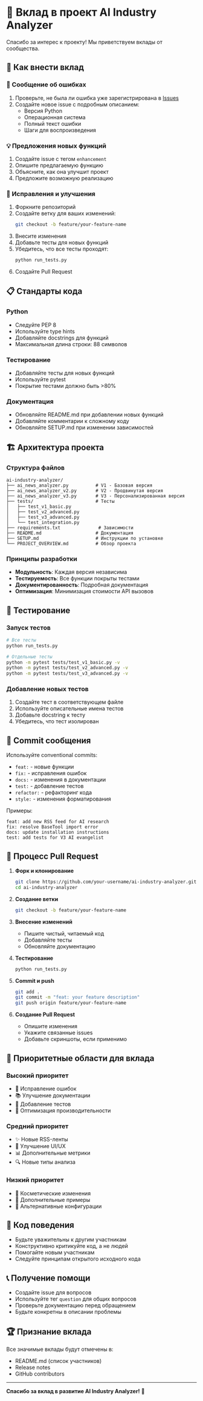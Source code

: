 # 🤝 Вклад в проект AI Industry Analyzer

Спасибо за интерес к проекту! Мы приветствуем вклады от сообщества.

## 🎯 Как внести вклад

### 🐛 Сообщение об ошибках

1. Проверьте, не была ли ошибка уже зарегистрирована в [Issues](https://github.com/ergon73/ai-industry-analyzer/issues)
2. Создайте новое issue с подробным описанием:
   - Версия Python
   - Операционная система
   - Полный текст ошибки
   - Шаги для воспроизведения

### 💡 Предложения новых функций

1. Создайте issue с тегом `enhancement`
2. Опишите предлагаемую функцию
3. Объясните, как она улучшит проект
4. Предложите возможную реализацию

### 🔧 Исправления и улучшения

1. Форкните репозиторий
2. Создайте ветку для ваших изменений:
   ```bash
   git checkout -b feature/your-feature-name
   ```
3. Внесите изменения
4. Добавьте тесты для новых функций
5. Убедитесь, что все тесты проходят:
   ```bash
   python run_tests.py
   ```
6. Создайте Pull Request

## 📋 Стандарты кода

### Python
- Следуйте PEP 8
- Используйте type hints
- Добавляйте docstrings для функций
- Максимальная длина строки: 88 символов

### Тестирование
- Добавляйте тесты для новых функций
- Используйте pytest
- Покрытие тестами должно быть >80%

### Документация
- Обновляйте README.md при добавлении новых функций
- Добавляйте комментарии к сложному коду
- Обновляйте SETUP.md при изменении зависимостей

## 🏗️ Архитектура проекта

### Структура файлов
```
ai-industry-analyzer/
├── ai_news_analyzer.py          # V1 - Базовая версия
├── ai_news_analyzer_v2.py       # V2 - Продвинутая версия
├── ai_news_analyzer_v3.py       # V3 - Персонализированная версия
├── tests/                       # Тесты
│   ├── test_v1_basic.py
│   ├── test_v2_advanced.py
│   ├── test_v3_advanced.py
│   └── test_integration.py
├── requirements.txt              # Зависимости
├── README.md                    # Документация
├── SETUP.md                     # Инструкции по установке
└── PROJECT_OVERVIEW.md          # Обзор проекта
```

### Принципы разработки
- **Модульность**: Каждая версия независима
- **Тестируемость**: Все функции покрыты тестами
- **Документированность**: Подробная документация
- **Оптимизация**: Минимизация стоимости API вызовов

## 🧪 Тестирование

### Запуск тестов
```bash
# Все тесты
python run_tests.py

# Отдельные тесты
python -m pytest tests/test_v1_basic.py -v
python -m pytest tests/test_v2_advanced.py -v
python -m pytest tests/test_v3_advanced.py -v
```

### Добавление новых тестов
1. Создайте тест в соответствующем файле
2. Используйте описательные имена тестов
3. Добавьте docstring к тесту
4. Убедитесь, что тест изолирован

## 📝 Commit сообщения

Используйте conventional commits:
- `feat:` - новые функции
- `fix:` - исправления ошибок
- `docs:` - изменения в документации
- `test:` - добавление тестов
- `refactor:` - рефакторинг кода
- `style:` - изменения форматирования

Примеры:
```
feat: add new RSS feed for AI research
fix: resolve BaseTool import error
docs: update installation instructions
test: add tests for V3 AI evangelist
```

## 🔄 Процесс Pull Request

1. **Форк и клонирование**
   ```bash
   git clone https://github.com/your-username/ai-industry-analyzer.git
   cd ai-industry-analyzer
   ```

2. **Создание ветки**
   ```bash
   git checkout -b feature/your-feature-name
   ```

3. **Внесение изменений**
   - Пишите чистый, читаемый код
   - Добавляйте тесты
   - Обновляйте документацию

4. **Тестирование**
   ```bash
   python run_tests.py
   ```

5. **Commit и push**
   ```bash
   git add .
   git commit -m "feat: your feature description"
   git push origin feature/your-feature-name
   ```

6. **Создание Pull Request**
   - Опишите изменения
   - Укажите связанные issues
   - Добавьте скриншоты, если применимо

## 🎯 Приоритетные области для вклада

### Высокий приоритет
- 🐛 Исправление ошибок
- 📚 Улучшение документации
- 🧪 Добавление тестов
- 🔧 Оптимизация производительности

### Средний приоритет
- ✨ Новые RSS-ленты
- 🎨 Улучшение UI/UX
- 📊 Дополнительные метрики
- 🔍 Новые типы анализа

### Низкий приоритет
- 🎨 Косметические изменения
- 📝 Дополнительные примеры
- 🔧 Альтернативные конфигурации

## 🤝 Код поведения

- Будьте уважительны к другим участникам
- Конструктивно критикуйте код, а не людей
- Помогайте новым участникам
- Следуйте принципам открытого исходного кода

## 📞 Получение помощи

- Создайте issue для вопросов
- Используйте тег `question` для общих вопросов
- Проверьте документацию перед обращением
- Будьте конкретны в описании проблемы

## 🏆 Признание вклада

Все значимые вклады будут отмечены в:
- README.md (список участников)
- Release notes
- GitHub contributors

---

**Спасибо за вклад в развитие AI Industry Analyzer!** 🚀 